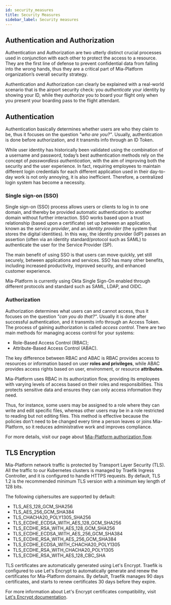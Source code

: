 ```yaml
---
id: security_measures
title: Security Measures
sidebar_label: Security measures
---
```


## Authentication and Authorization

Authentication and Authorization are two utterly distinct crucial processes used in conjunction with each other to protect the access to a resource. They are the first line of defense to prevent confidential data from falling into the wrong hands, thus they are a critical part of Mia-Platform organization’s overall security strategy.

Authentication and Authorization can clearly be explained with a real-world scenario that is the airport security check: you *authenticate* your identity by showing your ID, while they *authorize* you to board your flight only when you present your boarding pass to the flight attendant.

## Authentication

Authentication basically determines whether users are who they claim to be, thus it focuses on the question *"who are you?"*. Usually, authentication is done before authorization, and it transmits info through an ID Token.

While user identity has historically been validated using the combination of a username and password, today’s best authentication methods rely on the concept of *passwordless authentication*, with the aim of improving both the security and the user experience. In fact, requiring employees to maintain different login credentials for each different application used in their day-to-day work is not only annoying, it is also inefficient. Therefore, a centralized login system has become a necessity.

### Single sign-on (SSO)

Single sign-on (SSO) process allows users or clients to log in to one domain, and thereby be provided automatic authentication to another domain without further interaction. SSO works based upon a trust relationship (based upon a certificate) set up between an application, known as the *service provider*, and an *identity provider* (the system that stores the digital identities). In this way, the identity provider (IdP) passes an assertion (often via an identity standard/protocol such as SAML) to authenticate the user for the Service Provider (SP).

The main benefit of using SSO is that users can move quickly, yet still securely, between applications and services. SSO has many other benefits, including increased productivity, improved security, and enhanced customer experience.

Mia-Platform is currently using Okta Single Sign-On enabled through different protocols and standard such as SAML, LDAP, and OIDC.

### Authorization

Authorization determines what users can and cannot access, thus it focuses on the question *"can you do that?"*. Usually it is done after successful authentication, and it transmits info through an Access Token. The process of gaining authorization is called *access control*. There are two main methods for managing access control for your systems:

- Role-Based Access Control (RBAC);
- Attribute-Based Access Control (ABAC).

The key difference between RBAC and ABAC is RBAC provides access to resources or information based on user **roles and privileges**, while ABAC provides access rights based on user, environment, or resource **attributes**.

Mia-Platform uses RBAC in its authorization flow, providing its employees with varying levels of access based on their roles and responsibilities. This protects sensitive data and ensures they can only access information they need.

Thus, for instance, some users may be assigned to a role where they can write and edit specific files, whereas other users may be in a role restricted to reading but not editing files. This method is effective because the policies don’t need to be changed every time a person leaves or joins Mia-Platform, so it reduces administrative work and improves compliance.

For more details, visit our page about [Mia-Platform authorization flow](/development_suite/set-up-infrastructure/authorization-flow.md).

##  TLS Encryption

Mia-Platform network traffic is protected by Transport Layer Security (TLS). All the traffic to our Kubernetes clusters is managed by Traefik Ingress Controller, and it is configured to handle HTTPS requests. By default, TLS 1.2 is the recommended minimum TLS version with a minimum key length of 128 bits.

The following ciphersuites are supported by default:  

- TLS_AES_128_GCM_SHA256
- TLS_AES_256_GCM_SHA384
- TLS_CHACHA20_POLY1305_SHA256
- TLS_ECDHE_ECDSA_WITH_AES_128_GCM_SHA256
- TLS_ECDHE_RSA_WITH_AES_128_GCM_SHA256
- TLS_ECDHE_ECDSA_WITH_AES_256_GCM_SHA384
- TLS_ECDHE_RSA_WITH_AES_256_GCM_SHA384
- TLS_ECDHE_ECDSA_WITH_CHACHA20_POLY1305
- TLS_ECDHE_RSA_WITH_CHACHA20_POLY1305
- TLS_ECDHE_RSA_WITH_AES_128_CBC_SHA
  
TLS certificates are automatically generated using Let's Encrypt. Traefik is configured to use Let's Encrypt to automatically generate and renew the certificates for Mia-Platform domains. By default, Traefik manages 90 days certificates, and starts to renew certificates 30 days before they expire.

For more information about Let's Encrypt certificates compatibility, visit [Let's Encrypt documentation](https://letsencrypt.org/docs/certificate-compatibility/).

